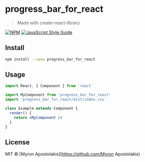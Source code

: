 # progress_bar_for_react

> Made with create-react-library

[![NPM](https://img.shields.io/npm/v/progress_bar_for_react.svg)](https://www.npmjs.com/package/progress_bar_for_react) [![JavaScript Style Guide](https://img.shields.io/badge/code_style-standard-brightgreen.svg)](https://standardjs.com)

## Install

```bash
npm install --save progress_bar_for_react
```

## Usage

```jsx
import React, { Component } from 'react'

import MyComponent from 'progress_bar_for_react'
import 'progress_bar_for_react/dist/index.css'

class Example extends Component {
  render() {
    return <MyComponent />
  }
}
```

## License

MIT © [Myron Apostolakis](https://github.com/Myron Apostolakis)
